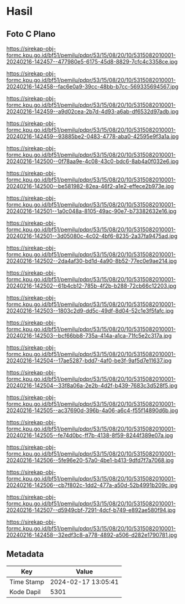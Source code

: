 # Hasil

## Foto C Plano

https://sirekap-obj-formc.kpu.go.id/bf51/pemilu/pdpr/53/15/08/20/10/5315082010001-20240216-142457--477980e5-6175-45d8-8829-7cfc4c3358ce.jpg

https://sirekap-obj-formc.kpu.go.id/bf51/pemilu/pdpr/53/15/08/20/10/5315082010001-20240216-142458--fac6e0a9-39cc-48bb-b7cc-569335694567.jpg

https://sirekap-obj-formc.kpu.go.id/bf51/pemilu/pdpr/53/15/08/20/10/5315082010001-20240216-142459--a9d02cea-2b7d-4d93-a6ab-df6532d97adb.jpg

https://sirekap-obj-formc.kpu.go.id/bf51/pemilu/pdpr/53/15/08/20/10/5315082010001-20240216-142459--93885be2-0483-4778-aba0-42595e9f3a1a.jpg

https://sirekap-obj-formc.kpu.go.id/bf51/pemilu/pdpr/53/15/08/20/10/5315082010001-20240216-142500--0f78aa9e-4c08-43c0-bdc6-8ab4a0f032e6.jpg

https://sirekap-obj-formc.kpu.go.id/bf51/pemilu/pdpr/53/15/08/20/10/5315082010001-20240216-142500--be581982-82ea-46f2-a1e2-effece2b973e.jpg

https://sirekap-obj-formc.kpu.go.id/bf51/pemilu/pdpr/53/15/08/20/10/5315082010001-20240216-142501--1a0c048a-8105-49ac-90e7-b73382632e16.jpg

https://sirekap-obj-formc.kpu.go.id/bf51/pemilu/pdpr/53/15/08/20/10/5315082010001-20240216-142501--3d05080c-4c02-4bf6-8235-2a37fa9475ad.jpg

https://sirekap-obj-formc.kpu.go.id/bf51/pemilu/pdpr/53/15/08/20/10/5315082010001-20240216-142502--2da4af30-bd1d-4a90-8b52-77ec0e9ae214.jpg

https://sirekap-obj-formc.kpu.go.id/bf51/pemilu/pdpr/53/15/08/20/10/5315082010001-20240216-142502--61b4cb12-785b-4f2b-b288-72cb66c12203.jpg

https://sirekap-obj-formc.kpu.go.id/bf51/pemilu/pdpr/53/15/08/20/10/5315082010001-20240216-142503--1803c2d9-dd5c-49df-8d04-52c1e3f5fafc.jpg

https://sirekap-obj-formc.kpu.go.id/bf51/pemilu/pdpr/53/15/08/20/10/5315082010001-20240216-142503--bcf66bb8-735a-414a-a1ca-71fc5e2c317a.jpg

https://sirekap-obj-formc.kpu.go.id/bf51/pemilu/pdpr/53/15/08/20/10/5315082010001-20240216-142504--17ae5287-bdd7-4af0-be3f-9af5d7e11637.jpg

https://sirekap-obj-formc.kpu.go.id/bf51/pemilu/pdpr/53/15/08/20/10/5315082010001-20240216-142504--33f8a06a-2e2b-4d2f-b439-7683c3d528f5.jpg

https://sirekap-obj-formc.kpu.go.id/bf51/pemilu/pdpr/53/15/08/20/10/5315082010001-20240216-142505--ac37690d-396b-4a06-a6c4-f55f14890d6b.jpg

https://sirekap-obj-formc.kpu.go.id/bf51/pemilu/pdpr/53/15/08/20/10/5315082010001-20240216-142505--fe74d0bc-ff7b-4138-8f59-8244f389e07a.jpg

https://sirekap-obj-formc.kpu.go.id/bf51/pemilu/pdpr/53/15/08/20/10/5315082010001-20240216-142506--5fe96e20-57a0-4be1-b413-9dfd7f7a7068.jpg

https://sirekap-obj-formc.kpu.go.id/bf51/pemilu/pdpr/53/15/08/20/10/5315082010001-20240216-142506--cb7f802c-1dd2-477a-a50d-52b4991b209c.jpg

https://sirekap-obj-formc.kpu.go.id/bf51/pemilu/pdpr/53/15/08/20/10/5315082010001-20240216-142507--d5949cbf-7291-4dcf-b749-e892ae580f94.jpg

https://sirekap-obj-formc.kpu.go.id/bf51/pemilu/pdpr/53/15/08/20/10/5315082010001-20240216-142458--32edf3c8-a778-4892-a506-d282e1790781.jpg


## Metadata

| Key        | Value               |
| ---------- | ------------------- |
| Time Stamp | 2024-02-17 13:05:41 |
| Kode Dapil | 5301                |




